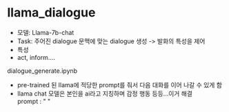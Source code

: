# llama_dialogue

- 모델: Llama-7b-chat
- Task: 주어진 dialogue 문맥에 맞는 dialogue 생성 -> 발화의 특성을 제어 
- 특성
- act, inform....

dialogue_generate.ipynb
- pre-trained 된 llama에 적당한 prompt를 줘서 다음 대화를 이어 나갈 수 있게 함
- llama chat 모델은 본인을 ai라고 지칭하며 감정 행동 등등...이거 해결  
  prompt :
    " "
